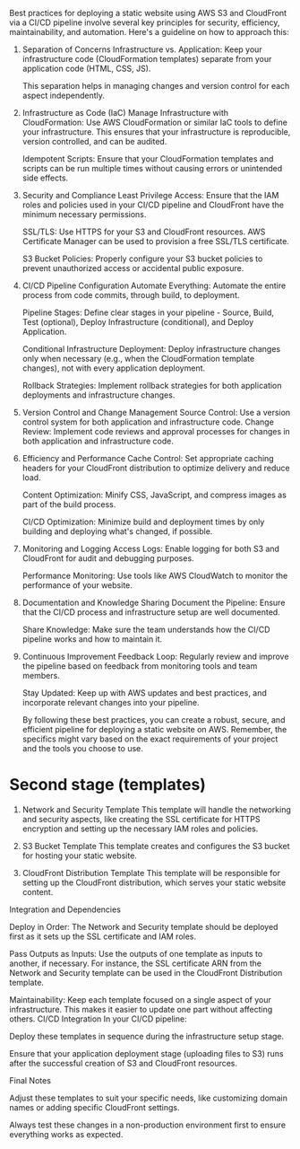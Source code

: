 Best practices for deploying a static website using AWS S3 and CloudFront via a CI/CD pipeline involve several key principles for security, efficiency, maintainability, and automation. Here's a guideline on how to approach this:

1. Separation of Concerns
   Infrastructure vs. Application: Keep your infrastructure code (CloudFormation templates) separate from your application code (HTML, CSS, JS). 

   This separation helps in managing changes and version control for each aspect independently.

2. Infrastructure as Code (IaC)
   Manage Infrastructure with CloudFormation: Use AWS CloudFormation or similar IaC tools to define your infrastructure. This ensures that your infrastructure is reproducible, version controlled, and can be audited.

   Idempotent Scripts: Ensure that your CloudFormation templates and scripts can be run multiple times without causing errors or unintended side effects.

3. Security and Compliance
   Least Privilege Access: Ensure that the IAM roles and policies used in your CI/CD pipeline and CloudFront have the minimum necessary permissions.

   SSL/TLS: Use HTTPS for your S3 and CloudFront resources. AWS Certificate Manager can be used to provision a free SSL/TLS certificate.

   S3 Bucket Policies: Properly configure your S3 bucket policies to prevent unauthorized access or accidental public exposure.

4. CI/CD Pipeline Configuration
   Automate Everything: Automate the entire process from code commits, through build, to deployment.

   Pipeline Stages: Define clear stages in your pipeline - Source, Build, Test (optional), Deploy Infrastructure (conditional), and Deploy Application.

   Conditional Infrastructure Deployment: Deploy infrastructure changes only when necessary (e.g., when the CloudFormation template changes), not with every application deployment.

   Rollback Strategies: Implement rollback strategies for both application deployments and infrastructure changes.

5. Version Control and Change Management
   Source Control: Use a version control system for both application and infrastructure code.
   Change Review: Implement code reviews and approval processes for changes in both application and infrastructure code.
6. Efficiency and Performance
   Cache Control: Set appropriate caching headers for your CloudFront distribution to optimize delivery and reduce load.

   Content Optimization: Minify CSS, JavaScript, and compress images as part of the build process.

   CI/CD Optimization: Minimize build and deployment times by only building and deploying what's changed, if possible.

7. Monitoring and Logging
   Access Logs: Enable logging for both S3 and CloudFront for audit and debugging purposes.

   Performance Monitoring: Use tools like AWS CloudWatch to monitor the performance of your website.

8. Documentation and Knowledge Sharing
   Document the Pipeline: Ensure that the CI/CD process and infrastructure setup are well documented.

   Share Knowledge: Make sure the team understands how the CI/CD pipeline works and how to maintain it.

9. Continuous Improvement
   Feedback Loop: Regularly review and improve the pipeline based on feedback from monitoring tools and team members.

   Stay Updated: Keep up with AWS updates and best practices, and incorporate relevant changes into your pipeline.
   
   By following these best practices, you can create a robust, secure, and efficient pipeline for deploying a static website on AWS. Remember, the specifics might vary based on the exact requirements of your project and the tools you choose to use.


# Second stage (templates)
1. Network and Security Template
This template will handle the networking and security aspects, like creating the SSL certificate for HTTPS encryption and setting up the necessary IAM roles and policies.

2. S3 Bucket Template
This template creates and configures the S3 bucket for hosting your static website.

3. CloudFront Distribution Template
This template will be responsible for setting up the CloudFront distribution, which serves your static website content.

Integration and Dependencies

Deploy in Order: The Network and Security template should be deployed first as it sets up the SSL certificate and IAM roles.

Pass Outputs as Inputs: Use the outputs of one template as inputs to another, if necessary. For instance, the SSL certificate ARN from the Network and Security template can be used in the CloudFront Distribution template.

Maintainability: Keep each template focused on a single aspect of your infrastructure. This makes it easier to update one part without affecting others.
CI/CD Integration
In your CI/CD pipeline:

Deploy these templates in sequence during the infrastructure setup stage.

Ensure that your application deployment stage (uploading files to S3) runs after the successful creation of S3 and CloudFront resources.

Final Notes

Adjust these templates to suit your specific needs, like customizing domain names or adding specific CloudFront settings.

Always test these changes in a non-production environment first to ensure everything works as expected.